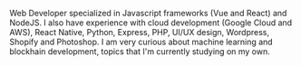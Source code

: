 
Web Developer specialized in Javascript frameworks (Vue and React) and NodeJS. I also have experience with cloud development (Google Cloud and AWS), React Native, Python, Express, PHP, UI/UX design, Wordpress, Shopify and Photoshop. I am very curious about machine learning and blockhain development, topics that I'm currently studying on my own. 
<!--
**alhuissi/alhuissi** is a ✨ _special_ ✨ repository because its `README.md` (this file) appears on your GitHub profile.

Here are some ideas to get you started:

- 🔭 I’m currently working on ...
- 🌱 I’m currently learning ...
- 👯 I’m looking to collaborate on ...
- 🤔 I’m looking for help with ...
- 💬 Ask me about ...
- 📫 How to reach me: ...
- 😄 Pronouns: ...
- ⚡ Fun fact: ...
-->
